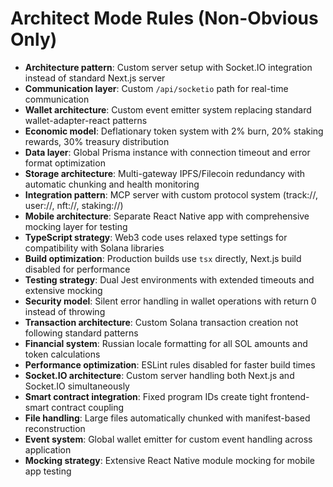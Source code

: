 # Architect Mode Rules (Non-Obvious Only)

- **Architecture pattern**: Custom server setup with Socket.IO integration instead of standard Next.js server
- **Communication layer**: Custom `/api/socketio` path for real-time communication
- **Wallet architecture**: Custom event emitter system replacing standard wallet-adapter-react patterns
- **Economic model**: Deflationary token system with 2% burn, 20% staking rewards, 30% treasury distribution
- **Data layer**: Global Prisma instance with connection timeout and error format optimization
- **Storage architecture**: Multi-gateway IPFS/Filecoin redundancy with automatic chunking and health monitoring
- **Integration pattern**: MCP server with custom protocol system (track://, user://, nft://, staking://)
- **Mobile architecture**: Separate React Native app with comprehensive mocking layer for testing
- **TypeScript strategy**: Web3 code uses relaxed type settings for compatibility with Solana libraries
- **Build optimization**: Production builds use `tsx` directly, Next.js build disabled for performance
- **Testing strategy**: Dual Jest environments with extended timeouts and extensive mocking
- **Security model**: Silent error handling in wallet operations with return 0 instead of throwing
- **Transaction architecture**: Custom Solana transaction creation not following standard patterns
- **Financial system**: Russian locale formatting for all SOL amounts and token calculations
- **Performance optimization**: ESLint rules disabled for faster build times
- **Socket.IO architecture**: Custom server handling both Next.js and Socket.IO simultaneously
- **Smart contract integration**: Fixed program IDs create tight frontend-smart contract coupling
- **File handling**: Large files automatically chunked with manifest-based reconstruction
- **Event system**: Global wallet emitter for custom event handling across application
- **Mocking strategy**: Extensive React Native module mocking for mobile app testing